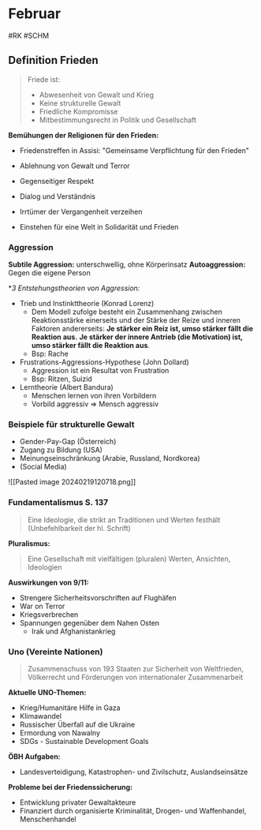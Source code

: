 # Februar
#RK  #SCHM 



## Definition Frieden

> Friede ist:
> - Abwesenheit von Gewalt und Krieg
> - Keine strukturelle Gewalt
> - Friedliche Kompromisse
> - Mitbestimmungsrecht in Politik und Gesellschaft


**Bemühungen der Religionen für den Frieden:**
- Friedenstreffen in Assisi: "Gemeinsame Verpflichtung für den Frieden"

- Ablehnung von Gewalt und Terror
- Gegenseitiger Respekt
- Dialog und Verständnis 
- Irrtümer der Vergangenheit verzeihen
- Einstehen für eine Welt in Solidarität und Frieden

### Aggression

**Subtile Aggression:** unterschwellig, ohne Körperinsatz
**Autoaggression:** Gegen die eigene Person

**3 Entstehungstheorien von Aggression:*
- Trieb und Instinkttheorie (Konrad Lorenz)
	- Dem Modell zufolge besteht ein Zusammenhang zwischen Reaktionsstärke einerseits und der Stärke der Reize und inneren Faktoren andererseits: **Je stärker ein Reiz ist, umso stärker fällt die Reaktion aus.** **Je stärker der innere Antrieb (die Motivation) ist, umso stärker fällt die Reaktion aus**.
	- Bsp: Rache
- Frustrations-Aggressions-Hypothese (John Dollard)
	- Aggression ist ein Resultat von Frustration
	- Bsp: Ritzen, Suizid
- Lerntheorie (Albert Bandura)
	- Menschen lernen von ihren Vorbildern
	- Vorbild aggressiv => Mensch aggressiv


### Beispiele für strukturelle Gewalt
- Gender-Pay-Gap (Österreich)
- Zugang zu Bildung (USA)
- Meinungseinschränkung (Arabie, Russland, Nordkorea)
- (Social Media)

![[Pasted image 20240219120718.png]]


### Fundamentalismus S. 137

> Eine Ideologie, die strikt an Traditionen und Werten festhält (Unbefehlbarkeit der hl. Schrift)


**Pluralismus:**
>Eine Gesellschaft mit vielfältigen (pluralen) Werten, Ansichten, Ideologien


**Auswirkungen von 9/11:**
- Strengere Sicherheitsvorschriften auf Flughäfen
- War on Terror 
- Kriegsverbrechen
- Spannungen gegenüber dem Nahen Osten
	- Irak und Afghanistankrieg

### Uno (Vereinte Nationen)

>Zusammenschuss von 193 Staaten zur Sicherheit von Weltfrieden, Völkerrecht und Förderungen von internationaler Zusammenarbeit

**Aktuelle UNO-Themen:**
- Krieg/Humanitäre Hilfe in Gaza
- Klimawandel
- Russischer Überfall auf die Ukraine
- Ermordung von Nawalny
- SDGs - Sustainable Development Goals

**ÖBH Aufgaben:**
- Landesverteidigung, Katastrophen- und Zivilschutz, Auslandseinsätze

**Probleme bei der Friedenssicherung:**
- Entwicklung privater Gewaltakteure
- Finanziert durch organisierte Kriminalität, Drogen- und Waffenhandel, Menschenhandel